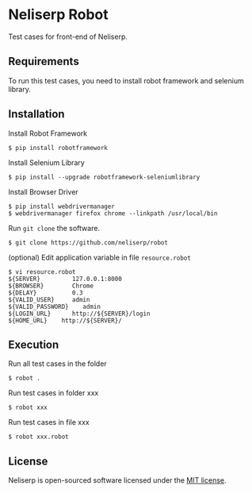 # Neliserp Robot

Test cases for front-end of Neliserp.

## Requirements
To run this test cases, you need to install robot framework and selenium library.

## Installation

Install Robot Framework
```console
$ pip install robotframework
```

Install Selenium Library
```console
$ pip install --upgrade robotframework-seleniumlibrary
```

Install Browser Driver
```console
$ pip install webdrivermanager
$ webdrivermanager firefox chrome --linkpath /usr/local/bin
```

Run `git clone` the software.

```console
$ git clone https://github.com/neliserp/robot
```

(optional) Edit application variable in file `resource.robot`

```console
$ vi resource.robot
${SERVER}         127.0.0.1:8000
${BROWSER}        Chrome
${DELAY}          0.3
${VALID_USER}     admin
${VALID_PASSWORD}    admin
${LOGIN_URL}      http://${SERVER}/login
${HOME_URL}    http://${SERVER}/
```

## Execution
Run all test cases in the folder

```console
$ robot .
```

Run test cases in folder xxx

```console
$ robot xxx
```

Run test cases in file xxx

```console
$ robot xxx.robot
```

## License

Neliserp is open-sourced software licensed under the [MIT license](http://opensource.org/licenses/MIT).
